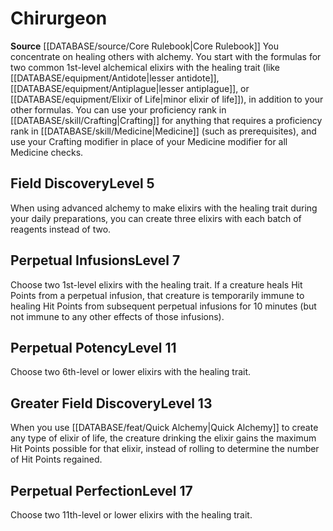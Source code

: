 ﻿---
id: '2'
name: Chirurgeon
rarity: Common
source: '[[DATABASE/source/Core Rulebook|Core Rulebook]]'
type: Alchemist Research Field

---
# Chirurgeon

**Source** [[DATABASE/source/Core Rulebook|Core Rulebook]] 
You concentrate on healing others with alchemy. You start with the formulas for two common 1st-level alchemical elixirs with the healing trait (like [[DATABASE/equipment/Antidote|lesser antidote]], [[DATABASE/equipment/Antiplague|lesser antiplague]], or [[DATABASE/equipment/Elixir of Life|minor elixir of life]]), in addition to your other formulas.
 You can use your proficiency rank in [[DATABASE/skill/Crafting|Crafting]] for anything that requires a proficiency rank in [[DATABASE/skill/Medicine|Medicine]] (such as prerequisites), and use your Crafting modifier in place of your Medicine modifier for all Medicine checks.

## Field Discovery<span class="item-type">Level 5</span>

When using advanced alchemy to make elixirs with the healing trait during your daily preparations, you can create three elixirs with each batch of reagents instead of two.

## Perpetual Infusions<span class="item-type">Level 7</span>

Choose two 1st-level elixirs with the healing trait. If a creature heals Hit Points from a perpetual infusion, that creature is temporarily immune to healing Hit Points from subsequent perpetual infusions for 10 minutes (but not immune to any other effects of those infusions).

## Perpetual Potency<span class="item-type">Level 11</span>

Choose two 6th-level or lower elixirs with
the healing trait.

## Greater Field Discovery<span class="item-type">Level 13</span>

When you use [[DATABASE/feat/Quick Alchemy|Quick Alchemy]] to create any type of elixir of life, the creature drinking the elixir gains the maximum Hit Points possible for that elixir, instead of rolling to determine the number of Hit Points regained.

## Perpetual Perfection<span class="item-type">Level 17</span>

Choose two 11th-level or lower elixirs with the healing trait.